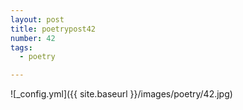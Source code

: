 ```yaml
---
layout: post
title: poetrypost42
number: 42
tags:
  - poetry

---
```




![_config.yml]({{ site.baseurl }}/images/poetry/42.jpg)

